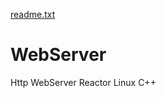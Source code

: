 [readme.txt](https://github.com/hjdjh/WebServer/files/7020943/readme.txt)
# WebServer
Http  WebServer Reactor Linux C++
